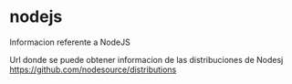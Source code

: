 # nodejs
Informacion referente a NodeJS

Url donde se puede obtener informacion de las distribuciones de Nodesj
https://github.com/nodesource/distributions
